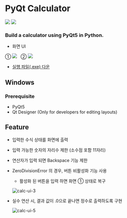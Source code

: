 # PyQt Calculator
<img src="https://img.shields.io/badge/PYTHON3-3776AB?style=for-the-badge&logo=PYTHON&logoColor=white"> <img src="https://img.shields.io/badge/Anaconda-44A833?style=for-the-badge&logo=Anaconda&logoColor=white">

### Build a calculator using PyQt5 in Python.
- 화면 UI

① <img src="https://user-images.githubusercontent.com/69224744/147195303-32c93610-1383-43d3-b6ef-049bd447ec00.png" /> &nbsp;
② <img src="https://user-images.githubusercontent.com/69224744/147196556-4cb33e8c-3ee0-494d-a297-cfb9adbf7ec5.png" />

- [실행 파일(.exe) 다운](https://drive.google.com/drive/folders/1vZghImyiCG-NkEmZGmCOKZh0WyjPHCXP?usp=sharing)

## Windows
### Prerequisite
- PyQt5
- Qt Designer (Only for developers for editing layouts)


## Feature
- 입력한 수식 상태를 화면에 출력
- 입력 가능한 숫자의 자리수 제한 (소수점 포함 11자리)
- 연산자가 입력 되면 Backspace 기능 제한
- ZeroDivisionError 의 경우, 버튼 비활성화 기능 사용
  - 활성화 된 버튼을 입력 하면 화면 ① 상태로 복구

  ![calc-ui-3](https://user-images.githubusercontent.com/69224744/147274435-6f8ba74b-605c-4e3a-8dcf-cf6f299abe43.png)

- 실수 연산 시, 결과 값이 .0으로 끝나면 정수로 출력하도록 구현

  ![calc-ui-5](https://user-images.githubusercontent.com/69224744/147278879-d316b47b-c655-4957-9813-2ff2d09b9445.png)






